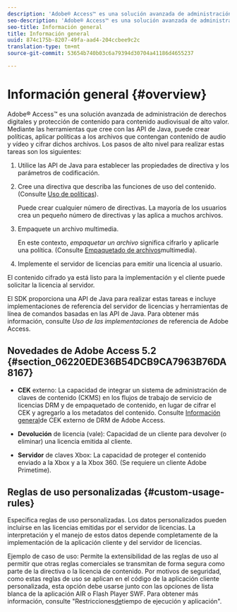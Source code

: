 ```yaml
---
description: 'Adobe® Access™ es una solución avanzada de administración de derechos digitales y protección de contenido para contenido audiovisual de alto valor. Mediante las herramientas que cree con las API de Java, puede crear políticas, aplicar políticas a los archivos que contengan contenido de audio y vídeo y cifrar dichos archivos. Los pasos de alto nivel para realizar estas tareas son los siguientes '
seo-description: 'Adobe® Access™ es una solución avanzada de administración de derechos digitales y protección de contenido para contenido audiovisual de alto valor. Mediante las herramientas que cree con las API de Java, puede crear políticas, aplicar políticas a los archivos que contengan contenido de audio y vídeo y cifrar dichos archivos. Los pasos de alto nivel para realizar estas tareas son los siguientes '
seo-title: Información general
title: Información general
uuid: 874c175b-8207-49fa-aad4-204ccbee9c2c
translation-type: tm+mt
source-git-commit: 53654b740b03c6a79394d30704a41186d4655237

---
```



# Información general {#overview}

Adobe® Access™ es una solución avanzada de administración de derechos digitales y protección de contenido para contenido audiovisual de alto valor. Mediante las herramientas que cree con las API de Java, puede crear políticas, aplicar políticas a los archivos que contengan contenido de audio y vídeo y cifrar dichos archivos. Los pasos de alto nivel para realizar estas tareas son los siguientes:

1. Utilice las API de Java para establecer las propiedades de directiva y los parámetros de codificación.
1. Cree una directiva que describa las funciones de uso del contenido. (Consulte [Uso de políticas](../../aaxs-protecting-content/content-working-with-policies/content-working-with-policies-overview.md)).

   Puede crear cualquier número de directivas. La mayoría de los usuarios crea un pequeño número de directivas y las aplica a muchos archivos.

1. Empaquete un archivo multimedia.

   En este contexto, *empaquetar un archivo* significa cifrarlo y aplicarle una política. (Consulte [Empaquetado de archivos](../../aaxs-protecting-content/content-packaging-media-files/content-packaging-media-files-overview.md)multimedia).

1. Implemente el servidor de licencias para emitir una licencia al usuario.

El contenido cifrado ya está listo para la implementación y el cliente puede solicitar la licencia al servidor.

El SDK proporciona una API de Java para realizar estas tareas e incluye implementaciones de referencia del servidor de licencias y herramientas de línea de comandos basadas en las API de Java. Para obtener más información, consulte *Uso de las implementaciones* de referencia de Adobe Access.

## Novedades de Adobe Access 5.2 {#section_06220EDE36B54DCB9CA7963B76DA8167}

* **CEK** externo: La capacidad de integrar un sistema de administración de claves de contenido (CKMS) en los flujos de trabajo de servicio de licencias DRM y de empaquetado de contenido, en lugar de cifrar el CEK y agregarlo a los metadatos del contenido. Consulte [Información general](../../aaxs-drm-xkey-mgmt/aaxs-drm-using-external-cek-overview.md)de CEK externo de DRM de Adobe Access.

* **Devolución** de licencia (vale): Capacidad de un cliente para devolver (o eliminar) una licencia emitida al cliente.
* **Servidor** de claves Xbox: La capacidad de proteger el contenido enviado a la Xbox y a la Xbox 360. (Se requiere un cliente Adobe Primetime).

## Reglas de uso personalizadas {#custom-usage-rules}

Especifica reglas de uso personalizadas. Los datos personalizados pueden incluirse en las licencias emitidas por el servidor de licencias. La interpretación y el manejo de estos datos depende completamente de la implementación de la aplicación cliente y del servidor de licencias.

Ejemplo de caso de uso: Permite la extensibilidad de las reglas de uso al permitir que otras reglas comerciales se transmitan de forma segura como parte de la directiva o la licencia de contenido. Por motivos de seguridad, como estas reglas de uso se aplican en el código de la aplicación cliente personalizada, esta opción debe usarse junto con las opciones de lista blanca de la aplicación AIR o Flash Player SWF. Para obtener más información, consulte &quot;Restricciones[de](../../aaxs-protecting-content/content-introduction/content-usage-rules/content-runtime-application-restrictions/content-whitelist-air.md)tiempo de ejecución y aplicación&quot;.
